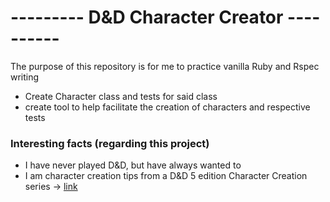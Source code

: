 <h1>--------- D&D Character Creator ----------</h1>
<p>The purpose of this repository is for me to practice vanilla Ruby and Rspec writing</p>
<ul>
  <li>Create Character class and tests for said class</li>
  <li>create tool to help facilitate the creation of characters and respective tests</li>
</ul>
<h3>Interesting facts (regarding this project)</h3>
<ul>
  <li>I have never played D&D, but have always wanted to</li>
  <li>I am character creation tips from a D&D 5 edition Character Creation series ->  <a href="https://www.youtube.com/playlist?list=PLz2TUw__7qw7_uewRKSkIj5S20Wjhr_oy" target="_blank">link</a></li>
</ul>
